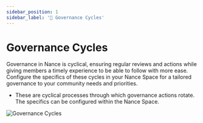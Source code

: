```yaml
---
sidebar_position: 1
sidebar_label: '🔄 Governance Cycles'
---
```


# Governance Cycles

Governance in Nance is cyclical, ensuring regular reviews and actions while giving members a timely experience to be able to follow with more ease. Configure the specifics of these cycles in your Nance Space for a tailored governance to your community needs and priorities.

* These are cyclical processes through which governance actions rotate. The specifics can be configured within the Nance Space.

![Governance Cycles](/img/discord-governance-status.png)